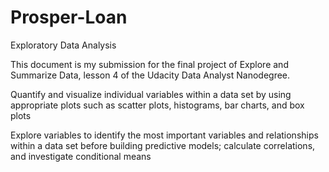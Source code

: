 # Prosper-Loan
Exploratory Data Analysis

This document is my submission for the final project of Explore and Summarize Data, lesson 4 of the Udacity Data Analyst Nanodegree.

Quantify and visualize individual variables within a data set by using appropriate plots such as scatter plots, histograms, bar charts, and box plots

Explore variables to identify the most important variables and relationships within a data set before building predictive models; calculate correlations, and investigate conditional means

